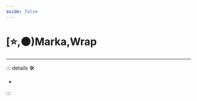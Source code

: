 ```yaml
---
aside: false
---
```

# [⭐,🟠)<labor>Marka</labor>,<motor>Wrap</motor>

---

<!-- =================================================== -->
<!-- =================================================== -->
<!-- =================================================== -->
<!-- =================================================== -->
<!-- =================================================== -->
::: details 🛠

-

:::
